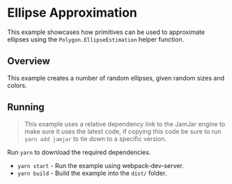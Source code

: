 # Ellipse Approximation

This example showcases how primitives can be used to approximate ellipses using the `Polygon.EllipseEstimation` helper
function.

## Overview

This example creates a number of random ellipses, given random sizes and colors.

## Running

> This example uses a relative dependency link to the JamJar engine to make sure it uses the latest code, if copying
> this code be sure to run `yarn add jamjar` to tie down to a specific version.

Run `yarn` to download the required dependencies.

* `yarn start` - Run the example using webpack-dev-server.
* `yarn build` - Build the example into the `dist/` folder.

